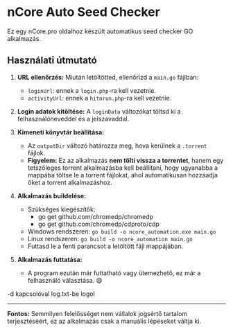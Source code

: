 # nCore Auto Seed Checker

Ez egy nCore.pro oldalhoz készült automatikus seed checker GO alkalmazás.

## Használati útmutató

1. **URL ellenőrzés:** Miután letöltötted, ellenőrizd a `main.go` fájlban:
   - `loginUrl`: ennek a `login.php`-ra kell vezetnie.
   - `activityUrl`: ennek a `hitnrun.php`-ra kell vezetnie.
   
2. **Login adatok kitöltése:** A `loginData` változókat töltsd ki a felhasználóneveddel és a jelszavaddal.

3. **Kimeneti könyvtár beállítása:** 
   - Az `outputDir` változó határozza meg, hova kerülnek a `.torrent` fájlok.
   - **Figyelem:** Ez az alkalmazás **nem tölti vissza a torrentet**, hanem egy tetszőleges torrent alkalmazásba kell beállítani, hogy ugyanabba a mappába töltse le a torrent fájlokat, ahol automatikusan hozzáadja őket a torrent alkalmazáshoz.

4. **Alkalmazás buildelése:**
   - Szükséges kiegészítők:
      - go get github.com/chromedp/chromedp
      - go get github.com/chromedp/cdproto/cdp 
   - Windows rendszeren: `go build -o ncore_automation.exe main.go`
   - Linux rendszeren: `go build -o ncore_automation main.go`
   - Futtasd le a fenti parancsot a letöltött fájl mappájában.

6. **Alkalmazás futtatása:**
   - A program ezután már futtatható vagy ütemezhető, ez már a felhasználó választása. 😄

-d kapcsolóval log.txt-be logol

---

**Fontos:** Semmilyen felelősséget nem vállalok jogsértő tartalom terjesztéséért, ez az alkalmazás csak a manuális lépéseket váltja ki.
